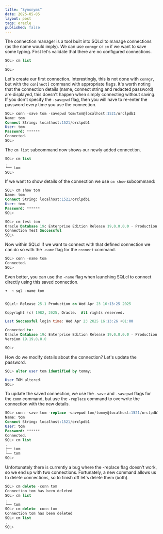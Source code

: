 ```yaml
---
title: "Synonyms"
date: 2025-05-05
layout: post
tags: oracle
published: false
---
```


The connection manager is a tool built into SQLcl to manage connections (as the name would imply).
We can use ```conmgr``` or ```cm``` if we want to save some typing. 
First let's validate that there are no configured connections.

```sql
SQL> cm list
.
SQL> 
```

Let's create our first connection.  Interestingly, this is not done with ```conmgr```, but with the ```con[nect]``` command with appropriate flags.
It's worth noting that the connection details (name, connect string and redacted password) are displayed, this doesn't happen when simply connecting without saving.  If you don't specify the ```-savepwd``` flag, then you will have to re-enter the password every time you use the connection.

```sql
SQL> conn -save tom -savepwd tom/tom@localhost:1521/orclpdb1
Name: tom
Connect String: localhost:1521/orclpdb1
User: tom
Password: ******
Connected.
SQL> 
```

The ```cm list``` subcommand now shows our newly added connection.
```sql
SQL> cm list
.
└── tom
SQL> 
```


If we want to show details of the connection we use ```cm show``` subcommand:
```sql
SQL> cm show tom
Name: tom
Connect String: localhost:1521/orclpdb1
User: tom
Password: ******
SQL> 
```

```sql
SQL> cm test tom
Oracle Database 19c Enterprise Edition Release 19.0.0.0.0 - Production
Connection Test Successful
SQL> 
```

Now within SQLcl if we want to connect with that defined connection we can do so with the ```-name``` flag  for the ```connect``` command.
```sql
SQL> conn -name tom
Connected.
SQL>
```

Even better, you can use the ```-name``` flag when launching SQLcl to connect directly using this saved connection.
```sql
➜  ~ sql -name tom


SQLcl: Release 25.1 Production on Wed Apr 23 16:13:25 2025

Copyright (c) 1982, 2025, Oracle.  All rights reserved.

Last Successful login time: Wed Apr 23 2025 16:13:26 +01:00

Connected to:
Oracle Database 19c Enterprise Edition Release 19.0.0.0.0 - Production
Version 19.19.0.0.0

SQL>
```

How do we modify details about the connection?  Let's update the password.
```sql
SQL> alter user tom identified by tommy;

User TOM altered.
SQL>
```

To update the saved connection, we use the ```-save``` and ```-savepwd``` flags for the ```conn``` command, but use the ```-replace``` command to overwrite the connection with the new details.
```sql
SQL> conn -save tom -replace -savepwd tom/tommy@localhost:1521/orclpdb1
Name: tom
Connect String: localhost:1521/orclpdb1
User: tom
Password: ******
Connected.
SQL> cm list
.
├── tom
└── tom
SQL>
```
Unfortunately there is currently a bug where the -replace flag doesn't work, so we end up with two connections.
Fortunately, a new command allows us to delete connections, so to finish off let's delete them (both).

```sql
SQL> cm delete -conn tom
Connection tom has been deleted
SQL> cm list
.
└── tom
SQL> cm delete -conn tom
Connection tom has been deleted
SQL> cm list
.
SQL>
```